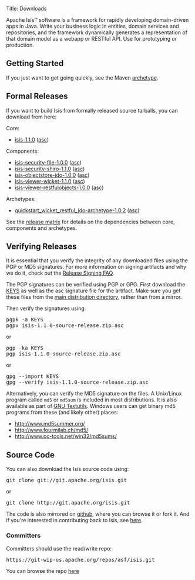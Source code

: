 Title: Downloads

Apache Isis&trade; software is a framework for rapidly developing domain-driven apps in Java. Write your business logic in entities, domain services and repositories, and the framework dynamically generates a representation of that domain model as a webapp or RESTful API.  Use for prototyping or production.

## Getting Started

If you just want to get going quickly, see the Maven [archetype](getting-started/quickstart-archetype.html).

## Formal Releases

If you want to build Isis from formally released source tarballs, you can download from here:

Core:

* [isis-1.1.0](https://dist.apache.org/repos/dist/release/isis/core/isis-1.1.0-source-release.zip) ([asc](https://dist.apache.org/repos/dist/release/isis/core/isis-1.1.0-source-release.zip.asc))

Components:

* [isis-security-file-1.0.0](https://dist.apache.org/repos/dist/release/isis/component/security/file/isis-security-file-1.0.0-source-release.zip) ([asc](https://dist.apache.org/repos/dist/release/isis/component/security/file/isis-security-file-1.0.0-source-release.zip.asc))
* [isis-security-shiro-1.1.0](https://dist.apache.org/repos/dist/release/isis/component/security/shiro/isis-security-shiro-1.1.0-source-release.zip) ([asc](https://dist.apache.org/repos/dist/release/isis/component/security/shiro/isis-security-shiro-1.1.0-source-release.zip.asc))
* [isis-objectstore-jdo-1.0.0](https://dist.apache.org/repos/dist/release/isis/component/objectstore/jdo/isis-objectstore-jdo-1.0.0-source-release.zip) ([asc](https://dist.apache.org/repos/dist/release/isis/component/objectstore/jdo/isis-objectstore-jdo-1.0.0-source-release.zip.asc))
* [isis-viewer-wicket-1.1.0](https://dist.apache.org/repos/dist/release/isis/component/viewer/wicket/isis-viewer-wicket-1.1.0-source-release.zip) ([asc](https://dist.apache.org/repos/dist/release/isis/component/viewer/wicket/isis-viewer-wicket-1.1.0-source-release.zip.asc))
* [isis-viewer-restfulobjects-1.0.0](https://dist.apache.org/repos/dist/release/isis/component/viewer/restfulobjects/isis-viewer-restfulobjects-1.0.0-source-release.zip) ([asc](https://dist.apache.org/repos/dist/release/isis/component/viewer/restfulobjects/isis-viewer-restfulobjects-1.0.0-source-release.zip.asc))

Archetypes:

* [quickstart_wicket_restful_jdo-archetype-1.0.2](https://dist.apache.org/repos/dist/release/isis/archetype/quickstart_wicket_restful_jdo-archetype/quickstart_wicket_restful_jdo-archetype-1.0.2-source-release.zip) ([asc](https://dist.apache.org/repos/dist/release/isis/archetype/quickstart_wicket_restful_jdo-archetype/quickstart_wicket_restful_jdo-archetype-1.0.2-source-release.zip.asc))

See the [release matrix](release-matrix.html) for details on the dependencies between core, components and archetypes.

## Verifying Releases

It is essential that you verify the integrity of any downloaded files using
the PGP or MD5 signatures.  For more information on signing artifacts and
why we do it, check out the
[Release Signing FAQ](http://www.apache.org/dev/release-signing.html).

The PGP signatures can be verified using PGP or GPG.  First download the [KEYS](https://git-wip-us.apache.org/repos/asf/isis/repo?p=isis.git;a=blob_plain;f=KEYS;hb=master) as well as the asc signature file for the artifact.  Make sure you get these files from the [main distribution directory](https://dist.apache.org/repos/dist/release/isis/), rather than from a mirror.

Then verify the signatures using:

<pre>
pgpk -a KEYS
pgpv isis-1.1.0-source-release.zip.asc
</pre>

or
<pre>
pgp -ka KEYS
pgp isis-1.1.0-source-release.zip.asc
</pre>

or
<pre>
gpg --import KEYS
gpg --verify isis-1.1.0-source-release.zip.asc
</pre>

Alternatively, you can verify the MD5 signature on the files. A Unix/Linux
program called `md5` or `md5sum` is included in most distributions.  It is
also available as part of
[GNU Textutils](http://www.gnu.org/software/textutils/textutils.html).
Windows users can get binary md5 programs from these (and likely other) places:

 * <http://www.md5summer.org/>
 * <http://www.fourmilab.ch/md5/>
 * <http://www.pc-tools.net/win32/md5sums/>


## Source Code

You can also download the Isis source code using:

<pre>
git clone git://git.apache.org/isis.git
</pre>

or

<pre>
git clone http://git.apache.org/isis.git
</pre>

The code is also mirrored on [github](http://github.com/apache/isis), where you can browse it or fork it.   And if you're interested in contributing back to Isis, see [here](contributors/contributing.html).
       
### Committers

Committers should use the read/write repo:

<pre>
https://git-wip-us.apache.org/repos/asf/isis.git
</pre>

You can browse the repo [here](https://git-wip-us.apache.org/repos/asf/isis/repo?p=isis.git;a=summary)

